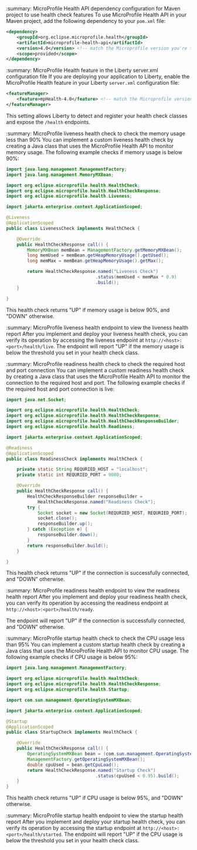 :summary: MicroProfile Health API dependency configuration for Maven project to use health check features
To use MicroProfile Health API in your Maven project, add the following dependency to your `pom.xml` file:

```xml
<dependency>
    <groupId>org.eclipse.microprofile.health</groupId>
    <artifactId>microprofile-health-api</artifactId>
    <version>4.0</version> <!-- match the Microprofile version you're targeting -->
    <scope>provided</scope>
</dependency>
```

:summary: MicroProfile Health feature in the Liberty server.xml configuration file
If you are deploying your application to Liberty, enable the MicroProfile Health feature in your Liberty `server.xml` configuration file:
```xml
<featureManager>
    <feature>mpHealth-4.0</feature> <!-- match the Microprofile version you're targeting -->
</featureManager>
```
This setting allows Liberty to detect and register your health check classes and expose the `/health` endpoints.

:summary: MicroProfile liveness health check to check the memory usage less than 90%
You can implement a custom liveness health check by creating a Java class that uses the MicroProfile Health API to monitor memory usage. The following example checks if memory usage is below 90%:

```java
import java.lang.management.ManagementFactory;
import java.lang.management.MemoryMXBean;

import org.eclipse.microprofile.health.HealthCheck;
import org.eclipse.microprofile.health.HealthCheckResponse;
import org.eclipse.microprofile.health.Liveness;

import jakarta.enterprise.context.ApplicationScoped;

@Liveness
@ApplicationScoped
public class LivenessCheck implements HealthCheck {

    @Override
    public HealthCheckResponse call() {
        MemoryMXBean memBean = ManagementFactory.getMemoryMXBean();
        long memUsed = memBean.getHeapMemoryUsage().getUsed();
        long memMax = memBean.getHeapMemoryUsage().getMax();

        return HealthCheckResponse.named("Liveness Check")
                                  .status(memUsed < memMax * 0.9)
                                  .build();
    }

}
```
This health check returns "UP" if memory usage is below 90%, and "DOWN" otherwise.

:summary: MicroProfile liveness health endpoint to view the liveness health report
After you implement and deploy your liveness health check, you can verify its operation by accessing the liveness endpoint at `http://<host>:<port>/health/live`.
The endpoint will report "UP" if the memory usage is below the threshold you set in your health check class.

:summary: MicroProfile readiness health check to check the required host and port connection 
You can implement a custom readiness health check by creating a Java class that uses the MicroProfile Health API to monitor the connection to the required host and port. The following example checks if the required host and port connection is live:
```java
import java.net.Socket;

import org.eclipse.microprofile.health.HealthCheck;
import org.eclipse.microprofile.health.HealthCheckResponse;
import org.eclipse.microprofile.health.HealthCheckResponseBuilder;
import org.eclipse.microprofile.health.Readiness;

import jakarta.enterprise.context.ApplicationScoped;

@Readiness
@ApplicationScoped
public class ReadinessCheck implements HealthCheck {

    private static String REQURIED_HOST = "localhost";
    private static int REQURIED_PORT = 9080;

    @Override
    public HealthCheckResponse call() {
        HealthCheckResponseBuilder responseBuilder =
            HealthCheckResponse.named("Readiness Check");
        try {
            Socket socket = new Socket(REQURIED_HOST, REQURIED_PORT);
            socket.close();
            responseBuilder.up();
        } catch (Exception e) {
            responseBuilder.down();
        }
        return responseBuilder.build();
    }

}
```
This health check returns "UP" if the connection is successfully connected, and "DOWN" otherwise.

:summary: MicroProfile readiness health endpoint to view the readiness health report
After you implement and deploy your readiness health check, you can verify its operation by accessing the readiness endpoint at `http://<host>:<port>/health/ready`.

The endpoint will report "UP" if the connection is successfully connected, and "DOWN" otherwise.

:summary: MicroProfile startup health check to check the CPU usage less than 95%
You can implement a custom startup health check by creating a Java class that uses the MicroProfile Health API to monitor CPU usage. The following example checks if CPU usage is below 95%:
```java
import java.lang.management.ManagementFactory;

import org.eclipse.microprofile.health.HealthCheck;
import org.eclipse.microprofile.health.HealthCheckResponse;
import org.eclipse.microprofile.health.Startup;

import com.sun.management.OperatingSystemMXBean;

import jakarta.enterprise.context.ApplicationScoped;

@Startup
@ApplicationScoped
public class StartupCheck implements HealthCheck {

    @Override
    public HealthCheckResponse call() {
        OperatingSystemMXBean bean = (com.sun.management.OperatingSystemMXBean)
        ManagementFactory.getOperatingSystemMXBean();
        double cpuUsed = bean.getCpuLoad();
        return HealthCheckResponse.named("Startup Check")
                                  .status(cpuUsed < 0.95).build();
    }
}
```
This health check returns "UP" if CPU usage is below 95%, and "DOWN" otherwise.

:summary: MicroProfile startup health endpoint to view the startup health report
After you implement and deploy your startup health check, you can verify its operation by accessing the startup endpoint at `http://<host>:<port>/health/started`.
The endpoint will report "UP" if the CPU usage is below the threshold you set in your health check class.

